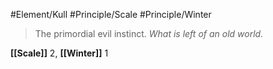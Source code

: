 #Element/Kull #Principle/Scale #Principle/Winter

> The primordial evil instinct. *What is left of an old world.*

**[[Scale]]** 2, **[[Winter]]** 1
